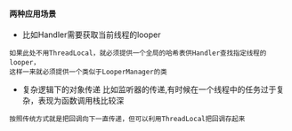 #### 两种应用场景
* 比如Handler需要获取当前线程的looper
```
如果此处不用ThreadLocal，就必须提供一个全局的哈希表供Handler查找指定线程的looper，
这样一来就必须提供一个类似于LooperManager的类

```
* 复杂逻辑下的对象传递 比如监听器的传递,有时候在一个线程中的任务过于复杂，表现为函数调用栈比较深
```
按照传统方式就是把回调向下一直传递，但可以利用ThreadLocal把回调存起来
```
